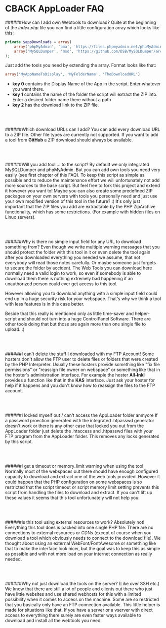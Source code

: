 # CBACK AppLoader FAQ

######How can I add own Webtools to download?
Quite at the beginning of the _index.php_ file you can find a little configuration array which looks
like this:
```php
private $appDownloads = array(
	array('phpMyAdmin', 'pma', 'https://files.phpmyadmin.net/phpMyAdmin/4.7.8/phpMyAdmin-4.7.8-all-languages.zip'),
	array('MySQLDumper', 'msd', 'https://github.com/DSB/MySQLDumper/archive/master.zip')
);
```
 	
Just add the tools you need by extending the array. Format looks like that:
```php
array('MyAppNameToDisplay', 'MyFolderName', 'TheDownloadURL')
```

- **key 0** contains the Display Name of the App in the script. Enter whatever you want there.
- **key 1** contains the name of the folder the script will extract the ZIP into. Enter a desired folder name there without a path
- **key 2** has the download link to the ZIP file.

<br /><br />

######Which download URLs can I add?
You can add every download URL to a ZIP file. Other file types are currently not supported. If you want
to add a tool from **GitHub** a ZIP download should always be available.

<br /><br />

######Will you add tool ... to the script?
By default we only integrated MySQLDumper and phpMyAdmin. But you can add own tools you need very
easily (see first chapter of this FAQ). To keep this script as simple as possible and to reduce the
maintenance effort we will unfortunately not add more sources to the base script. But feel free to fork
this project and extend it however you want to! Maybe you can also create some predefined ZIP packages
on your own servers with tools you personally need and just use your own modified version of this tool
in the future? :) It's only just important that the ZIP files you add are extractable by the PHP
ZipArchive functionality, which has some restrictions. (For example with hidden files on Linux servers).

<br /><br />

######Why is there no simple input field for any URL to download something from?
Even though we write multiple warning messages that you should protect the folder with this tool in it or
even delete the tool again after you downloaded everything you needed we assume, that not everybody will
read those notes carefully. Or maybe someone just forgets to secure the folder by accident. The Web Tools
you can download here normally need a valid login to work, so even if somebody is able to download them
there is nothing extremely bad happening if an unauthorized person could ever get access to this tool.

However allowing you to download anything with a simple input field could end up in a huge security risk
for your webspace. That's why we think a tool with less features is in this case better.

Beside that this really is mentioned only as little time-saver and helper-script and should not turn into
a huge ControlPanel Software. There are other tools doing that but those are again more than one single file
to upload. :)

<br /><br />

######I can't delete the stuff I downloaded with my FTP Account!
Some hosters don't allow the FTP user to delete files or folders that were created by the PHP
Interpreter. Usually these hosters provide something like "fix file permissions" or "reassign file
owner on webspace" or something like that in the hoster's administration interface. For example
the hoster **All-Inkl** provides a function like that in the **KAS** interface. Just ask your hoster
for help if it happens and you don't know how to reassign the files to the FTP account.

<br /><br />

######I locked myself out / can't access the AppLoader folder anmyore
If a password proection generated with the integrated .htpasswd generator doesn't work or there is
any other case that locked you out from the AppLoader folder just delete the .htaccess and .htpasswd
files with your FTP program from the AppLoader folder. This removes any locks generated by this script. 

<br /><br />

######I get a timeout or memory_limit warning when using the tool
Normally most of the webspaces out there should have enough configured capacity to download and extract
one of the web tools provided. However it could happen that the PHP configuration on some webspaces is
so restricted that the script timeout or script memory limit setting prevents this script from handling
the files to download and extract. If you can't lift up these values it seems that this tool unfortunately
will not help you.

<br /><br />

######Is this tool using external resources to work?
Absolutely not! Everything this tool does is packed into one single PHP file. There are no connections
to external resources or CDNs (except of course when you download a tool which obviously needs to
connect to the download file). We thought about using an external WebFont/FontAwesome or something like
that to make the interface look nicer, but the goal was to keep this as simple as possible and with not
more load on your internet connection as really needed.

<br /><br />

######Why not just download the tools on the server? (Like over SSH etc.)
We know that there are still a lot of people and clients out there who just have little websites and
use shared webhosts for this with a limited possibility when it comes to access on the machine. Some
are so restricted that you basically only have an FTP connection available. This little helper is made
for situations like that. If you have a server or a vserver with direct access to everything there
surely are even faster ways available to download and install all the webtools you need.